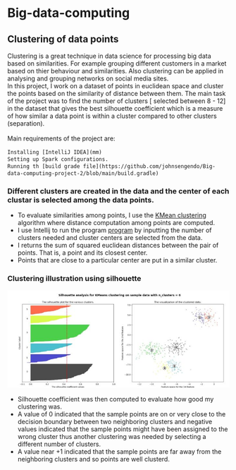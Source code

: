 # Big-data-computing
## Clustering of data points
Clustering is a great technique in data science for processing big data based on similarities. For example grouping different customers in a market based on thier behaviour and similarities. Also clustering can be applied in analysing and grouping networks on social media sites.<br>
In this project, I work on a dataset of points in euclidean space and cluster the points based on the similarity of distance between them.
The main task of the project was to find the number of clusters [ selected between 8 - 12] in the dataset that gives the best silhouette coefficient which is a measure of how similar a data point is within a cluster compared to other clusters (separation).<br>
<br>
Main requirements of the project are:
```
Installing [IntelliJ IDEA](mm)
Setting up Spark configurations.
Running th [build grade file](https://github.com/johnsengendo/Big-data-computing-project-2/blob/main/build.gradle)
```

### Different clusters are created in the data and the center of each clustar is selected among the data points.
* To evaluate similarities among points, I use the [KMean clustering](https://scikit-learn.org/stable/modules/generated/sklearn.cluster.KMeans.html) algorithm where distance computation among points are computed.
* I use Intellij to run the program [program](https://github.com/johnsengendo/Big-data-computing-project-2/blob/main/Project_2.java) by inputting the number of clusters needed and cluster centers are selected from the data.
* I returns the sum of squared euclidean distances between the pair of points. That is, a point and its closest center. 
* Points that are close to a particular center are put in a similar cluster.
### Clustering illustration using silhouette <br>
![BER](clustering.JPG)

* Silhouette coefficient was then computed to evaluate how good my clustering was. 
* A value of 0 indicated that the sample points are on or very close to the decision boundary between two neighboring clusters and negative values indicated that the sample points might have been assigned to the wrong cluster thus another clustering was needed by selecting a different number of clusters.
* A value near +1 indicated that the sample points are far away from the neighboring clusters and so points are well clusterd. 
